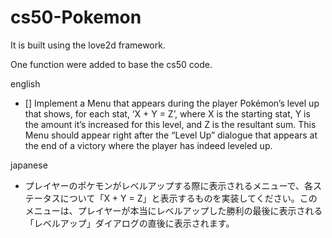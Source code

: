 # cs50-Pokemon

It is built using the love2d framework.

One function were added to base the cs50 code.

english
- []  Implement a Menu that appears during the player Pokémon’s level up that shows, for each stat, ‘X + Y = Z’, where X is the starting stat, Y is the amount it’s increased for this level, and Z is the resultant sum. This Menu should appear right after the “Level Up” dialogue that appears at the end of a victory where the player has indeed leveled up.

japanese
- プレイヤーのポケモンがレベルアップする際に表示されるメニューで、各ステータスについて「X + Y = Z」と表示するものを実装してください。このメニューは、プレイヤーが本当にレベルアップした勝利の最後に表示される「レベルアップ」ダイアログの直後に表示されます。
